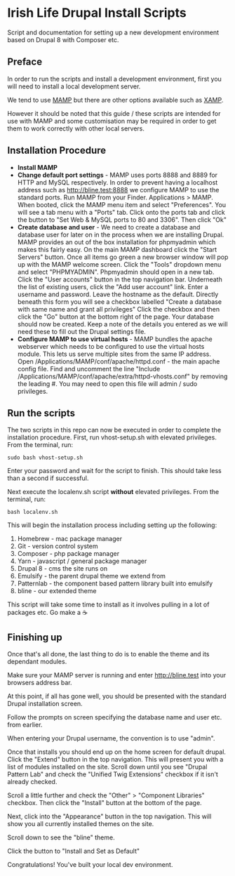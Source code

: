 # Irish Life Drupal Install Scripts
Script and documentation for setting up a new development environment based on Drupal 8 with Composer etc.


## Preface
In order to run the scripts and install a development environment, first you will need to install a local development server.

We tend to use [MAMP](https://www.mamp.info/en/) but there are other options available such as [XAMP](https://www.apachefriends.org/).

However it should be noted that this guide / these scripts are intended for use with MAMP and some customisation may be required in order to get them to work correctly with other local servers.

## Installation Procedure

* **Install MAMP**
* **Change default port settings** - MAMP uses ports 8888 and 8889 for HTTP and MySQL respectively. In order to prevent having a localhost address such as http://bline.test:8888 we configure MAMP to use the standard ports.
  Run MAMP from your Finder. Applications > MAMP. When booted, click the MAMP menu item and select "Preferences". You will see a tab menu with a "Ports" tab.
  Click onto the ports tab and click the button to "Set Web & MySQL ports to 80 and 3306".
  Then click "Ok"
* **Create database and user** - We need to create a database and database user for later on in the process when we are installing Drupal. MAMP provides an out of the box installation for phpmyadmin which makes this fairly easy.
  On the main MAMP dashboard click the "Start Servers" button.
  Once all items go green a new browser window will pop up with the MAMP welcome screen.
  Click the "Tools" dropdown menu and select "PHPMYADMIN".
  Phpmyadmin should open in a new tab.
  Click the "User accounts" button in the top navigation bar.
  Underneath the list of existing users, click the "Add user account" link.
  Enter a username and password. Leave the hostname as the default.
  Directly beneath this form you will see a checkbox labelled "Create a database with same name and grant all privileges"
  Click the checkbox and then click the "Go" button at the bottom right of the page.
  Your database should now be created. Keep a note of the details you entered as we will need these to fill out the Drupal settings file.
* **Configure MAMP to use virtual hosts** - MAMP bundles the apache webserver which needs to be configured to use the virtual hosts module. This lets us serve multiple sites from the same IP address.
  Open /Applications/MAMP/conf/apache/httpd.conf - the main apache config file.
  Find and uncomment the line "Include /Applications/MAMP/conf/apache/extra/httpd-vhosts.conf" by removing the leading #.
  You may need to open this file will admin / sudo privileges.
  
## Run the scripts
The two scripts in this repo can now be executed in order to complete the installation procedure.
First, run vhost-setup.sh with elevated privileges.
From the terminal, run:
```shell
sudo bash vhost-setup.sh
```
Enter your password and wait for the script to finish. This should take less than a second if successful.

Next execute the localenv.sh script **without** elevated privileges.
From the terminal, run:
```shell
bash localenv.sh
```
This will begin the installation process including setting up the following:

1. Homebrew - mac package manager
2. Git - version control system
3. Composer - php package manager
4. Yarn - javascript / general package manager
5. Drupal 8 - cms the site runs on
6. Emulsify - the parent drupal theme we extend from
7. Patternlab - the component based pattern library built into emulsify
8. bline - our extended theme

This script will take some time to install as it involves pulling in a lot of packages etc. Go make a :coffee:

## Finishing up
Once that's all done, the last thing to do is to enable the theme and its dependant modules.

Make sure your MAMP server is running and enter http://bline.test into your browsers address bar.

At this point, if all has gone well, you should be presented with the standard Drupal installation screen.

Follow the prompts on screen specifying the database name and user etc. from earlier.

When entering your Drupal username, the convention is to use "admin".

Once that installs you should end up on the home screen for default drupal. Click the "Extend" button in the top navigation. This will present you with a list of modules installed on the site.
Scroll down until you see "Drupal Pattern Lab" and check the "Unified Twig Extensions" checkbox if it isn't already checked.

Scroll a little further and check the "Other" > "Component Libraries" checkbox. Then click the "Install" button at the bottom of the page.

Next, click into the "Appearance" button in the top navigation. This will show you all currently installed themes on the site.

Scroll down to see the "bline" theme.

Click the button to "Install and Set as Default"

Congratulations! You've built your local dev environment.





